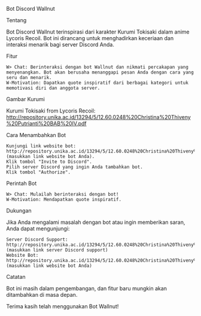 Bot Discord Wallnut

Tentang

Bot Discord Wallnut terinspirasi dari karakter Kurumi Tokisaki dalam anime Lycoris Recoil. Bot ini dirancang untuk menghadirkan keceriaan dan interaksi menarik bagi server Discord Anda.

Fitur

    W> Chat: Berinteraksi dengan bot Wallnut dan nikmati percakapan yang menyenangkan. Bot akan berusaha menanggapi pesan Anda dengan cara yang seru dan menarik.
    W-Motivation: Dapatkan quote inspiratif dari berbagai kategori untuk memotivasi diri dan anggota server.

Gambar Kurumi

Kurumi Tokisaki from Lycoris Recoil: http://repository.unika.ac.id/13294/5/12.60.0248%20Christina%20Thiveny%20Putrianti%20BAB%20IV.pdf

Cara Menambahkan Bot

    Kunjungi link website bot: http://repository.unika.ac.id/13294/5/12.60.0248%20Christina%20Thiveny%20Putrianti%20BAB%20IV.pdf (masukkan link website bot Anda).
    Klik tombol "Invite to Discord".
    Pilih server Discord yang ingin Anda tambahkan bot.
    Klik tombol "Authorize".

Perintah Bot

    W> Chat: Mulailah berinteraksi dengan bot!
    W-Motivation: Mendapatkan quote inspiratif.

Dukungan

Jika Anda mengalami masalah dengan bot atau ingin memberikan saran, Anda dapat mengunjungi:

    Server Discord Support: http://repository.unika.ac.id/13294/5/12.60.0248%20Christina%20Thiveny%20Putrianti%20BAB%20IV.pdf (masukkan link server Discord support)
    Website Bot: http://repository.unika.ac.id/13294/5/12.60.0248%20Christina%20Thiveny%20Putrianti%20BAB%20IV.pdf (masukkan link website bot Anda)

Catatan

Bot ini masih dalam pengembangan, dan fitur baru mungkin akan ditambahkan di masa depan.

Terima kasih telah menggunakan Bot Wallnut!
